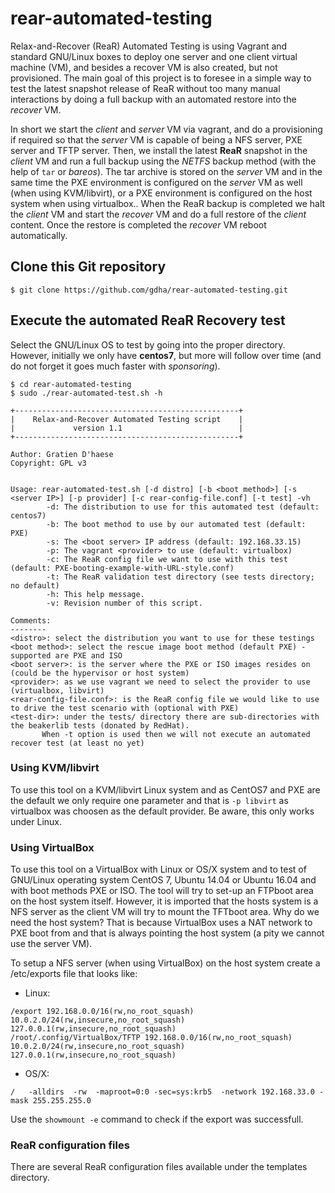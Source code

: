 # rear-automated-testing
Relax-and-Recover (ReaR) Automated Testing is using Vagrant and standard GNU/Linux boxes to deploy one server and one client virtual machine (VM), and besides a recover VM is also created, but not provisioned. The main goal of this project is to foresee in a simple way to test the latest snapshot release of ReaR without too many manual interactions by doing a full backup with an automated restore into the *recover* VM.

In short we start the *client* and *server* VM via vagrant, and do a provisioning if required so that the *server* VM is capable of being a NFS server, PXE server and TFTP server. Then, we install the latest **ReaR** snapshot in the *client* VM and run a full backup using the *NETFS* backup method (with the help of `tar` or *bareos*). The tar archive is stored on the *server* VM and in the same time the PXE environment is configured on the *server* VM as well (when using KVM/libvirt), or a PXE environment is configured on the host system when using virtualbox..
When the ReaR backup is completed we halt the *client* VM and start the *recover* VM and do a full restore of the *client* content. Once the restore is completed the *recover* VM reboot automatically.

## Clone this Git repository

`$ git clone https://github.com/gdha/rear-automated-testing.git`

## Execute the automated ReaR Recovery test

Select the GNU/Linux OS to test by going into the proper directory. However, initially we only have **centos7**, but more will follow over time (and do not forget it goes much faster with *sponsoring*).

````
$ cd rear-automated-testing
$ sudo ./rear-automated-test.sh -h

+--------------------------------------------------+
|    Relax-and-Recover Automated Testing script    |
|             version 1.1                          |
+--------------------------------------------------+

Author: Gratien D'haese
Copyright: GPL v3


Usage: rear-automated-test.sh [-d distro] [-b <boot method>] [-s <server IP>] [-p provider] [-c rear-config-file.conf] [-t test] -vh
        -d: The distribution to use for this automated test (default: centos7)
        -b: The boot method to use by our automated test (default: PXE)
        -s: The <boot server> IP address (default: 192.168.33.15)
        -p: The vagrant <provider> to use (default: virtualbox)
        -c: The ReaR config file we want to use with this test (default: PXE-booting-example-with-URL-style.conf)
        -t: The ReaR validation test directory (see tests directory; no default)
        -h: This help message.
        -v: Revision number of this script.

Comments:
--------
<distro>: select the distribution you want to use for these testings
<boot method>: select the rescue image boot method (default PXE) - supported are PXE and ISO
<boot server>: is the server where the PXE or ISO images resides on (could be the hypervisor or host system)
<provider>: as we use vagrant we need to select the provider to use (virtualbox, libvirt)
<rear-config-file.conf>: is the ReaR config file we would like to use to drive the test scenario with (optional with PXE)
<test-dir>: under the tests/ directory there are sub-directories with the beakerlib tests (donated by RedHat).
       When -t option is used then we will not execute an automated recover test (at least no yet)

````

### Using KVM/libvirt

To use this tool on a KVM/libvirt Linux system and as CentOS7 and PXE are the default we only require one parameter and that is `-p libvirt` as virtualbox was choosen as the default provider. Be aware, this only works under Linux.

### Using VirtualBox

To use this tool on a VirtualBox with Linux or OS/X system and to test of GNU/Linux operating system CentOS 7, Ubuntu 14.04 or Ubuntu 16.04 and with boot methods PXE or ISO. The tool will try to set-up an FTPboot area on the host system itself. However, it is imported that the hosts system is a NFS server as the client VM will try to mount the TFTboot area. Why do we need the host system? That is because VirtualBox uses a NAT network to PXE boot from and that is always pointing the host system (a pity we cannot use the server VM).

To setup a NFS server (when using VirtualBox) on the host system create a /etc/exports file that looks like:

- Linux:
````
/export 192.168.0.0/16(rw,no_root_squash) 10.0.2.0/24(rw,insecure,no_root_squash) 127.0.0.1(rw,insecure,no_root_squash)
/root/.config/VirtualBox/TFTP 192.168.0.0/16(rw,no_root_squash) 10.0.2.0/24(rw,insecure,no_root_squash) 127.0.0.1(rw,insecure,no_root_squash)
````

- OS/X:
````
/   -alldirs  -rw  -maproot=0:0 -sec=sys:krb5  -network 192.168.33.0 -mask 255.255.255.0
````

Use the `showmount -e` command to check if the export was successfull. 

### ReaR configuration files

There are several ReaR configuration files available under the templates directory.
